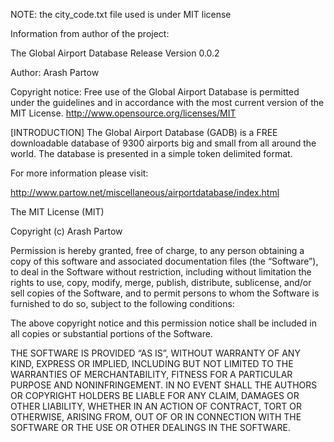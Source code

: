 NOTE: the city_code.txt file used is under MIT license

Information from author of the project:

The Global Airport Database
Release Version 0.0.2

Author: Arash Partow

Copyright notice:
Free use of the Global Airport Database is permitted under the
guidelines and in accordance with the most current version of
the MIT License.
http://www.opensource.org/licenses/MIT

[INTRODUCTION]
The Global Airport Database (GADB) is a FREE downloadable database of
9300 airports big and small from all around the world. The database is
presented in a simple token delimited format.

For more information please visit:

http://www.partow.net/miscellaneous/airportdatabase/index.html

The MIT License (MIT)

Copyright (c) Arash Partow

Permission is hereby granted, free of charge, to any person obtaining a copy of this software and associated documentation files (the “Software”), to deal in the Software without restriction, including without limitation the rights to use, copy, modify, merge, publish, distribute, sublicense, and/or sell copies of the Software, and to permit persons to whom the Software is furnished to do so, subject to the following conditions:

The above copyright notice and this permission notice shall be included in all copies or substantial portions of the Software.

THE SOFTWARE IS PROVIDED “AS IS”, WITHOUT WARRANTY OF ANY KIND, EXPRESS OR IMPLIED, INCLUDING BUT NOT LIMITED TO THE WARRANTIES OF MERCHANTABILITY, FITNESS FOR A PARTICULAR PURPOSE AND NONINFRINGEMENT. IN NO EVENT SHALL THE AUTHORS OR COPYRIGHT HOLDERS BE LIABLE FOR ANY CLAIM, DAMAGES OR OTHER LIABILITY, WHETHER IN AN ACTION OF CONTRACT, TORT OR OTHERWISE, ARISING FROM, OUT OF OR IN CONNECTION WITH THE SOFTWARE OR THE USE OR OTHER DEALINGS IN THE SOFTWARE.
